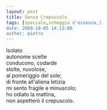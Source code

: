 ```yaml
---
layout: post
title: Senza Crepuscolo
tags: [speciale,scheggia d'essenza,]
date: 2009-10-05 14:13:00
author: pietro
---
```

Isolato<br/>autonome scelte<br/>conducono, codarde<br/>stolte, nuvolose,<br/>al pomeriggio del sole;<br/>di fronte all'aliena letizia<br/>mi sento fragile e minuscolo;<br/>ho odiato la mattina,<br/>non aspetterò il crepuscolo.
